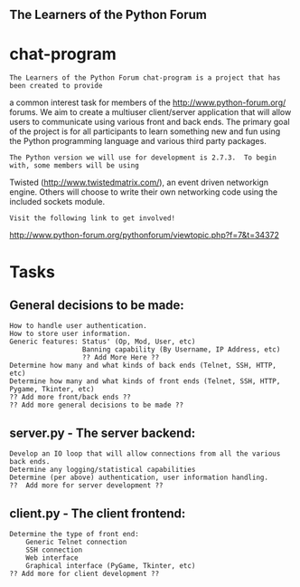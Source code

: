 The Learners of the Python Forum
---

chat-program
===

    The Learners of the Python Forum chat-program is a project that has been created to provide
a common interest task for members of the http://www.python-forum.org/ forums.  We aim to create a
multiuser client/server application that will allow users to communicate using various front and back
ends.  The primary goal of the project is for all participants to learn something new and fun using
the Python programming language and various third party packages.


    The Python version we will use for development is 2.7.3.  To begin with, some members will be using 
Twisted (http://www.twistedmatrix.com/), an event driven networkign engine.  Others will choose to 
write their own networking code using the included sockets module.


    Visit the following link to get involved!
http://www.python-forum.org/pythonforum/viewtopic.php?f=7&t=34372


Tasks
===

General decisions to be made:
---
    How to handle user authentication.
    How to store user information.
    Generic features: Status' (Op, Mod, User, etc)
                      Banning capability (By Username, IP Address, etc)
                      ?? Add More Here ??
    Determine how many and what kinds of back ends (Telnet, SSH, HTTP, etc)
    Determine how many and what kinds of front ends (Telnet, SSH, HTTP, Pygame, Tkinter, etc)
    ?? Add more front/back ends ??
    ?? Add more general decisions to be made ??


server.py - The server backend:
---
    Develop an IO loop that will allow connections from all the various back ends.
    Determine any logging/statistical capabilities
    Determine (per above) authentication, user information handling.
    ??  Add more for server development ??


client.py - The client frontend:
---
    Determine the type of front end:
        Generic Telnet connection
        SSH connection
        Web interface
        Graphical interface (PyGame, Tkinter, etc)
    ?? Add more for client development ??

